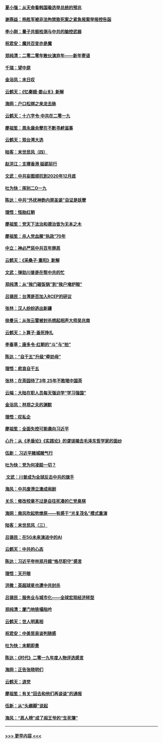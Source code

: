 #### [夏小强：从天命看韩国瑜选举总统的预兆](../pages/nsc993/n11756696.md?t=12312001) 
#### [谢燕益：杨胜军被非法拘禁致死案之紧急报案举报控告函](../pages/nsc993/n11756134.md?t=12312001) 
#### [李小刚：量子共振检测与中共的脑控武器](../pages/nsc993/n11754518.md?t=12312001) 
#### [祝君安：魔共百变亦是魔](../pages/nsc993/n11754469.md?t=12312001) 
#### [郑纯清：二零二零年散伙演弃年——新年寄语](../pages/nsc993/n11754195.md?t=12312001) 
#### [千瑞：望中原](../pages/nsc993/n11754159.md?t=12312001) 
#### [金浴凤：末日叹](../pages/nsc993/n11752359.md?t=12312001) 
#### [云鹤天：《忆秦娥‧娄山关》新解](../pages/nsc993/n11752348.md?t=12312001) 
#### [海网：户口松绑之来龙去脉](../pages/nsc993/n11752328.md?t=12312001) 
#### [云鹤天：十六字令‧中共在二零一九](../pages/nsc993/n11752305.md?t=12312001) 
#### [廖祖笙：周永康余孽在不断寻衅滋事](../pages/nsc993/n11751013.md?t=12312001) 
#### [云鹤天：观台湾大选](../pages/nsc993/n11751007.md?t=12312001) 
#### [陆客：末世民风（四）](../pages/nsc993/n11749203.md?t=12312001) 
#### [赵洪江：支撑香港 砥砺前行](../pages/nsc993/n11748482.md?t=12312001) 
#### [文武：中共妄图顽抗到2020年12月底](../pages/nsc993/n11748446.md?t=12312001) 
#### [吐为快：挥别二O一九](../pages/nsc993/n11748411.md?t=12312001) 
#### [陈达：中共“外扰神韵内禁圣诞”自证是妖孽](../pages/nsc993/n11748226.md?t=12312001) 
#### [理悟：怪胎红朝](../pages/nsc993/n11748206.md?t=12312001) 
#### [廖祖笙：党天下法治和德治皆为无本之木](../pages/nsc993/n11748135.md?t=12312001) 
#### [廖祖笙：杀人党血腥“执政”70年](../pages/nsc993/n11745144.md?t=12312001) 
#### [中立：神必严惩中共百年罪恶](../pages/nsc993/n11744970.md?t=12312001) 
#### [云鹤天：《采桑子‧重阳》新解](../pages/nsc993/n11744948.md?t=12312001) 
#### [文武：弹劾川普是在帮中共的忙](../pages/nsc993/n11744758.md?t=12312001) 
#### [郑纯清：从“挨门砸饭锅”到“挨户堵炉眼”](../pages/nsc993/n11744745.md?t=12312001) 
#### [吕锡民：台湾是否加入RCEP的研议](../pages/nsc993/n11744701.md?t=12312001) 
#### [张林：汉人纷纷逃出新疆](../pages/nsc993/n11743530.md?t=12312001) 
#### [徐曼沅：从张云雷被封杀想起相声大师吴兆南](../pages/nsc993/n11741816.md?t=12312001) 
#### [云鹤天：卜算子‧垂死挣扎](../pages/nsc993/n11739956.md?t=12312001) 
#### [李春草：唐多令‧红朝的“斗”与“拍”](../pages/nsc993/n11739830.md?t=12312001) 
#### [陈达：“自干五”升级“牵妨母”](../pages/nsc993/n11739724.md?t=12312001) 
#### [理悟：悲哀自干五](../pages/nsc993/n11739547.md?t=12312001) 
#### [张林：在茶园待了3年 25年不敢喝中国茶](../pages/nsc993/n11739240.md?t=12312001) 
#### [云端：大陆在职人员每天强迫学“学习强国”](../pages/nsc993/n11738735.md?t=12312001) 
#### [金浴凤：林郑之夫的渊默](../pages/nsc993/n11737735.md?t=12312001) 
#### [理悟：叹私企](../pages/nsc993/n11737715.md?t=12312001) 
#### [廖祖笙：全面失控可能袭向习近平](../pages/nsc993/n11737704.md?t=12312001) 
#### [心升：从《矛盾论》《实践论》的谬误揭去毛泽东哲学家的面纱](../pages/nsc993/n11736962.md?t=12312001) 
#### [伍新： 习近平赌城赌气行](../pages/nsc993/n11736929.md?t=12312001) 
#### [吐为快：党为何凌蹈一切？](../pages/nsc993/n11736915.md?t=12312001) 
#### [ 文武：川普成为全球反击中共的旗手](../pages/nsc993/n11736882.md?t=12312001) 
#### [海风：中共废港立澳成闹剧](../pages/nsc993/n11735857.md?t=12312001) 
#### [关乐：修改校章不过是自往死凑的亡党臭棋](../pages/nsc993/n11735097.md?t=12312001) 
#### [海网：南风吹起势燎原——有感于“光复茂名”模式重演](../pages/nsc993/n11732308.md?t=12312001) 
#### [陆客：末世民风（三）](../pages/nsc993/n11732211.md?t=12312001) 
#### [吕锡民：在5G未来演进中的AI](../pages/nsc993/n11730010.md?t=12312001) 
#### [云鹤天：中共的心态](../pages/nsc993/n11729906.md?t=12312001) 
#### [陈达：习近平夸林郑月娥“恪尽职守”感言](../pages/nsc993/n11729881.md?t=12312001) 
#### [理悟：天开眼](../pages/nsc993/n11729699.md?t=12312001) 
#### [洪微：英超球星也遭中共封杀](../pages/nsc993/n11727243.md?t=12312001) 
#### [吕锡民：服务业与城市化——全球宏观经济转型](../pages/nsc993/n11725845.md?t=12312001) 
#### [郑纯清：厦门地铁塌陷吟](../pages/nsc993/n11725813.md?t=12312001) 
#### [云鹤天：世人明真相](../pages/nsc993/n11725621.md?t=12312001) 
#### [祝君安：中美贸易谈判随感](../pages/nsc993/n11725609.md?t=12312001) 
#### [吐为快：末朝即景](../pages/nsc993/n11723365.md?t=12312001) 
#### [陈达：《时代》二零一九年度人物评选感言](../pages/nsc993/n11723337.md?t=12312001) 
#### [海网：正告张晓明们](../pages/nsc993/n11723228.md?t=12312001) 
#### [云鹤天：退党](../pages/nsc993/n11723056.md?t=12312001) 
#### [廖祖笙：有关“回去和他们再谈谈”的通报](../pages/nsc993/n11722442.md?t=12312001) 
#### [伍新：从“头踢脚”说起](../pages/nsc993/n11722429.md?t=12312001) 
#### [海风：“恶人榜”成了阎王爷的“生死簿”](../pages/nsc993/n11722272.md?t=12312001) 

----
#### [ >>> 更早内容 <<< ](../indexes/nsc993-earlier.md)
